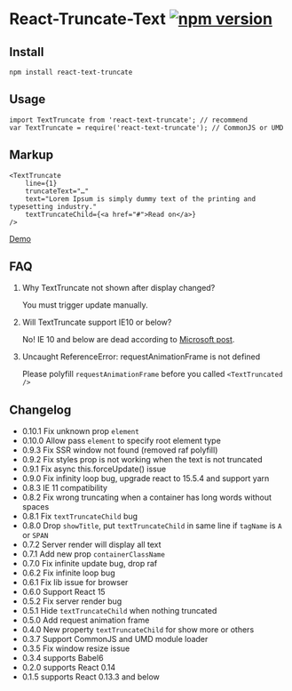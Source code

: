 # React-Truncate-Text [![npm version](https://badge.fury.io/js/react-text-truncate.svg)](https://badge.fury.io/js/react-text-truncate)

## Install

```
npm install react-text-truncate
```

## Usage

```
import TextTruncate from 'react-text-truncate'; // recommend
var TextTruncate = require('react-text-truncate'); // CommonJS or UMD
```

## Markup

```
<TextTruncate
    line={1}
    truncateText="…"
    text="Lorem Ipsum is simply dummy text of the printing and typesetting industry."
    textTruncateChild={<a href="#">Read on</a>}
/>
```

[Demo](http://shinychang.github.io/React-Text-Truncate/)

## FAQ

1. Why TextTruncate not shown after display changed?

    You must trigger update manually.

2. Will TextTruncate support IE10 or below?

    No! IE 10 and below are dead according to [Microsoft post](https://www.microsoft.com/en-us/WindowsForBusiness/End-of-IE-support).

3. Uncaught ReferenceError: requestAnimationFrame is not defined

    Please polyfill `requestAnimationFrame` before you called `<TextTruncated />`

## Changelog
* 0.10.1 Fix unknown prop `element`
* 0.10.0 Allow pass `element` to specify root element type
* 0.9.3 Fix SSR window not found (removed raf polyfill)
* 0.9.2 Fix styles prop is not working when the text is not truncated
* 0.9.1 Fix async this.forceUpdate() issue
* 0.9.0 Fix infinity loop bug, upgrade react to 15.5.4 and support yarn
* 0.8.3 IE 11 compatibility
* 0.8.2 Fix wrong truncating when a container has long words without spaces
* 0.8.1 Fix `textTruncateChild` bug
* 0.8.0 Drop `showTitle`, put `textTruncateChild` in same line if `tagName` is `A` or `SPAN`
* 0.7.2 Server render will display all text
* 0.7.1 Add new prop `containerClassName`
* 0.7.0 Fix infinite update bug, drop raf
* 0.6.2 Fix infinite loop bug
* 0.6.1 Fix lib issue for browser
* 0.6.0 Support React 15
* 0.5.2 Fix server render bug
* 0.5.1 Hide `textTruncateChild` when nothing truncated
* 0.5.0 Add request animation frame
* 0.4.0 New property `textTruncateChild` for show more or others
* 0.3.7 Support CommonJS and UMD module loader
* 0.3.5 Fix window resize issue
* 0.3.4 supports Babel6
* 0.2.0 supports React 0.14
* 0.1.5 supports React 0.13.3 and below
